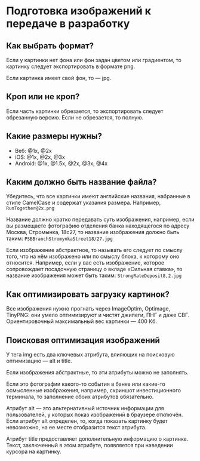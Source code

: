 # Подготовка изображений к передаче в разработку

## Как выбрать формат?
Если у картинки нет фона или фон задан цветом или градиентом, то картинку следует экспортировать в формате png.

Если картинка имеет свой фон, то — jpg.

## Кроп или не кроп?
Если часть картинки обрезается, то экспортировать следует обрезанную версию. Если не обрезается, то полную.

## Какие размеры нужны?
- Веб: @1x, @2x
- iOS: @1x, @2x, @3x
- Android: @1x, @1.5x, @2x, @3x, @4x

## Каким должно быть название файла?
Убедитесь, что все картинки имеют английские названия, набранные в стиле CamelCase и содержат указания размера. Например, `RunTogether@2x.png`

Название должно кратко передавать суть изображения, например, если вы размещаете фотографию отделения банка находящегося по адресу Москва, Стромынка, 18с27, то название изображения должно быть таким: `PSBBranchStromynkaStreet18/27.jpg`

Если изображение абстрактное, то называть его следует по смыслу того, что на нём изображено или по смыслу блока, к которому оно относится. Например, если у вас есть изображение, которое сопровождает посадочную страницу о вкладе «Сильная ставка», то название изображения может быть таким: `StrongRateDeposit8,2.jpg`

## Как оптимизировать загрузку картинок?
Все изображения нужно прогнать через ImageOptim, Optimage, TinyPNG: они умело оптимизируют и чистят джипеги, ПНГ и даже СВГ. Ориентировочный максимальный вес картинки — 400 Кб.

## Поисковая оптимизация изображений
У тега img есть два ключевых атрибута, влияющих на поисковую оптимизацию — alt
 и title.

Если изображения абстрактные, то эти атрибуты можно не заполнять. 

Если это фотографии какого-то события в банке или какие-то осмысленные изображения, например, скриншот инвестиционного терминала, то заполнение обоих атрибутов обязательно.

Атрибут alt — это альтернативный источник информации для пользователей, у которых показ изображений в браузере отключён. Если атрибут alt определен, то, когда показать картинку будет невозможно, на ее месте отобразится текст атрибута.

Атрибут title предоставляет дополнительную информацию о картинке. Текст, заключенный в этом атрибуте, появляется при наведении курсора на картинку.



